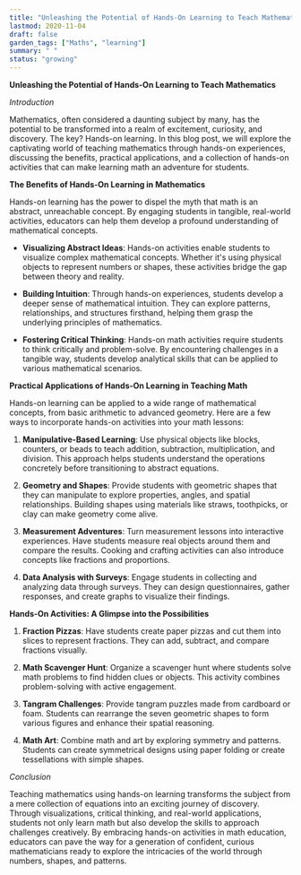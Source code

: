 ```yaml
---
title: "Unleashing the Potential of Hands-On Learning to Teach Mathematics"
lastmod: 2020-11-04
draft: false
garden_tags: ["Maths", "learning"]
summary: " "
status: "growing"
---
```


**Unleashing the Potential of Hands-On Learning to Teach Mathematics**

*Introduction*

Mathematics, often considered a daunting subject by many, has the potential to be transformed into a realm of excitement, curiosity, and discovery. The key? Hands-on learning. In this blog post, we will explore the captivating world of teaching mathematics through hands-on experiences, discussing the benefits, practical applications, and a collection of hands-on activities that can make learning math an adventure for students.

**The Benefits of Hands-On Learning in Mathematics**

Hands-on learning has the power to dispel the myth that math is an abstract, unreachable concept. By engaging students in tangible, real-world activities, educators can help them develop a profound understanding of mathematical concepts.

- **Visualizing Abstract Ideas**: Hands-on activities enable students to visualize complex mathematical concepts. Whether it's using physical objects to represent numbers or shapes, these activities bridge the gap between theory and reality.

- **Building Intuition**: Through hands-on experiences, students develop a deeper sense of mathematical intuition. They can explore patterns, relationships, and structures firsthand, helping them grasp the underlying principles of mathematics.

- **Fostering Critical Thinking**: Hands-on math activities require students to think critically and problem-solve. By encountering challenges in a tangible way, students develop analytical skills that can be applied to various mathematical scenarios.

**Practical Applications of Hands-On Learning in Teaching Math**

Hands-on learning can be applied to a wide range of mathematical concepts, from basic arithmetic to advanced geometry. Here are a few ways to incorporate hands-on activities into your math lessons:

1. **Manipulative-Based Learning**: Use physical objects like blocks, counters, or beads to teach addition, subtraction, multiplication, and division. This approach helps students understand the operations concretely before transitioning to abstract equations.

2. **Geometry and Shapes**: Provide students with geometric shapes that they can manipulate to explore properties, angles, and spatial relationships. Building shapes using materials like straws, toothpicks, or clay can make geometry come alive.

3. **Measurement Adventures**: Turn measurement lessons into interactive experiences. Have students measure real objects around them and compare the results. Cooking and crafting activities can also introduce concepts like fractions and proportions.

4. **Data Analysis with Surveys**: Engage students in collecting and analyzing data through surveys. They can design questionnaires, gather responses, and create graphs to visualize their findings.

**Hands-On Activities: A Glimpse into the Possibilities**

1. **Fraction Pizzas**: Have students create paper pizzas and cut them into slices to represent fractions. They can add, subtract, and compare fractions visually.

2. **Math Scavenger Hunt**: Organize a scavenger hunt where students solve math problems to find hidden clues or objects. This activity combines problem-solving with active engagement.

3. **Tangram Challenges**: Provide tangram puzzles made from cardboard or foam. Students can rearrange the seven geometric shapes to form various figures and enhance their spatial reasoning.

4. **Math Art**: Combine math and art by exploring symmetry and patterns. Students can create symmetrical designs using paper folding or create tessellations with simple shapes.

*Conclusion*

Teaching mathematics using hands-on learning transforms the subject from a mere collection of equations into an exciting journey of discovery. Through visualizations, critical thinking, and real-world applications, students not only learn math but also develop the skills to approach challenges creatively. By embracing hands-on activities in math education, educators can pave the way for a generation of confident, curious mathematicians ready to explore the intricacies of the world through numbers, shapes, and patterns.